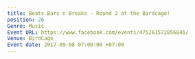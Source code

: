 ```yaml
---
title: Beats Bars n Breaks - Round 2 at the Birdcage!
position: 26
Genre: Music
Event URL: https://www.facebook.com/events/475261572856846/
Venue: BirdCage
Event date: 2017-09-08 07:00:00 +07:00
---
```



